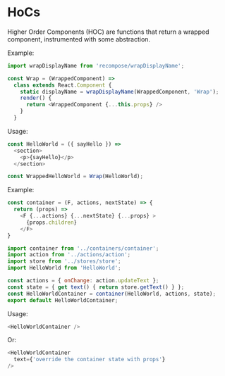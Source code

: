 # HoCs

Higher Order Components (HOC) are functions that return a wrapped component, instrumented with some abstraction.

<link rel="stylesheet" type="text/css" href="/examples/perf/progress-bar.css"></link>

<div id="app"></div>

<script src="/examples/perf/lib/containers/stateless-wrapped-bundle.js"></script>

Example:

```js
import wrapDisplayName from 'recompose/wrapDisplayName';

const Wrap = (WrappedComponent) =>
  class extends React.Component {
    static displayName = wrapDisplayName(WrappedComponent, 'Wrap');
    render() {
      return <WrappedComponent {...this.props} />
    }
  }
```

Usage:

```js
const HelloWorld = ({ sayHello }) =>
  <section>
    <p>{sayHello}</p>
  </section>

const WrappedHelloWorld = Wrap(HelloWorld);
```

Example:

```javascript
const container = (F, actions, nextState) => {
  return (props) =>
    <F {...actions} {...nextState} {...props} >
      {props.children}
    </F>
}
```

```javascript
import container from '../containers/container';
import action from '../actions/action';
import store from '../stores/store';
import HelloWorld from 'HelloWorld';

const actions = { onChange: action.updateText };
const state = { get text() { return store.getText() } };
const HelloWorldContainer = container(HelloWorld, actions, state);
export default HelloWorldContainer;
```

Usage:

```javascript
<HelloWorldContainer />
```

Or:

```javascript
<HelloWorldContainer
  text={'override the container state with props'}
/>
```
